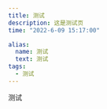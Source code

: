 ```yaml
---
title: 测试
description: 这是测试页
time: "2022-6-09 15:17:00"

alias: 
  name: 测试
  text: 测试
tags:
  - 测试
---
```


测试